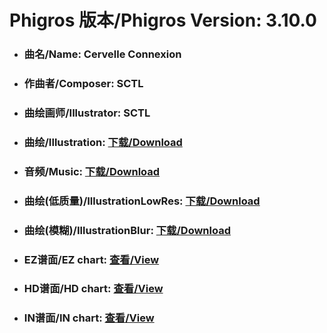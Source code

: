 
# Phigros 版本/Phigros Version:  3.10.0

- ### __曲名/Name:  Cervelle Connexion__

- ### __作曲者/Composer:  SCTL__

- ### __曲绘画师/Illustrator:  SCTL__

- ### __曲绘/Illustration:  [下载/Download](https://github.com/Po6647A/PAR/releases/download/3.10.0/1066.png)__

- ### __音频/Music:  [下载/Download](https://github.com/Po6647A/PAR/releases/download/3.10.0/1843.ogg)__

- ### __曲绘(低质量)/IllustrationLowRes:  [下载/Download](https://github.com/Po6647A/PAR/releases/download/3.10.0/1558.png)__

- ### __曲绘(模糊)/IllustrationBlur:  [下载/Download](https://github.com/Po6647A/PAR/releases/download/3.10.0/1312.png)__


- ### __EZ谱面/EZ chart:  [查看/View](./EZ.json/index.html)__

- ### __HD谱面/HD chart:  [查看/View](./HD.json/index.html)__

- ### __IN谱面/IN chart:  [查看/View](./IN.json/index.html)__
